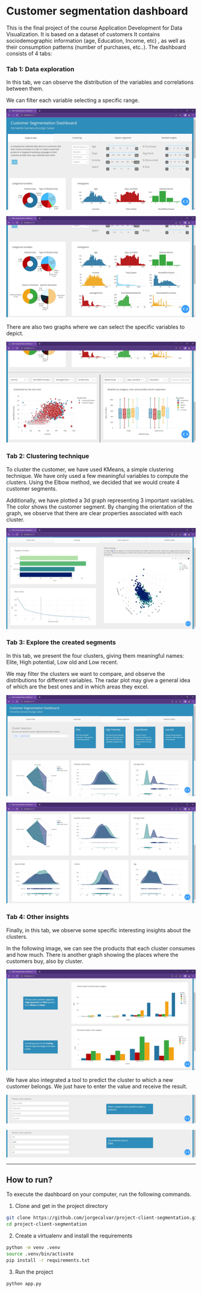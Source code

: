 
# Customer segmentation dashboard

This is the final project of the course Application Development for Data Visualization.
It is based on a dataset of customers It contains sociodemographic information (age, Education, Income, etc) , as
well as their consumption patterns (number of purchases, etc..).
The dashboard consists of 4 tabs:

### Tab 1: Data exploration

In this tab, we can observe the distribution of the variables and correlations between them.

We can filter each variable selecting a specific range.

![Tab 1 Image 1](images/tab_1_1.jpg)

![Tab 1 Image 2](images/tab_1_2.jpg)

There are also two graphs where we can select the specific variables to depict.

![Tab 1 Image 3](images/tab_1_3.jpg)



### Tab 2: Clustering technique

To cluster the customer, we have used KMeans, a simple clustering technique. We have only used a few 
meaningful variables to compute the clusters. Using the Elbow method, we decided that we would create
4 customer segments. 

Additionally, we have plotted a 3d graph representing 3 important variables. The color shows the customer 
segment. By changing the orientation of the graph, we observe that there are clear properties associated
with each cluster.


![Tab 2](images/tab_2.jpg)



### Tab 3: Explore the created segments

In this tab, we present the four clusters, giving them meaningful names: Elite, High potential, Low old
and Low recent.

We may filter the clusters we want to compare, and observe the distributions for different variables.
The radar plot may give a general idea of which are the best ones and in which areas they excel.

![Tab 3 Image 1](images/tab_3_1.jpg)

![Tab 3 Image 2](images/tab_3_2.jpg)


### Tab 4: Other insights

Finally, in this tab, we observe some specific interesting insights about the clusters.

In the following image, we can see the products that each cluster consumes and how much. 
There is another graph showing the places where the customers buy, also by cluster.

![Tab 4 Image 1](images/tab_4_1.jpg)

We have also integrated a tool to predict the cluster to which a new customer belongs.
We just have to enter the value and receive the result.

![Tab 4 Image 2](images/tab_4_2.jpg)

![Tab 4 Image 3](images/tab_4_3.jpg)


<hr>

## How to run?

To execute the dashboard on your computer, run the following commands.

1. Clone and get in the project directory

````bash
git clone https://github.com/jorgecalvar/project-client-segmentation.git
cd project-client-segmentation
````

2. Create a virtualenv and install the requirements

````bash
python -m venv .venv
source .venv/bin/activate
pip install -r requirements.txt
````

3. Run the project

````bash
python app.py
````

